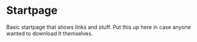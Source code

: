 # Startpage
Basic startpage that shows links and stuff. Put this up here in case anyone wanted to download it themselves. 
